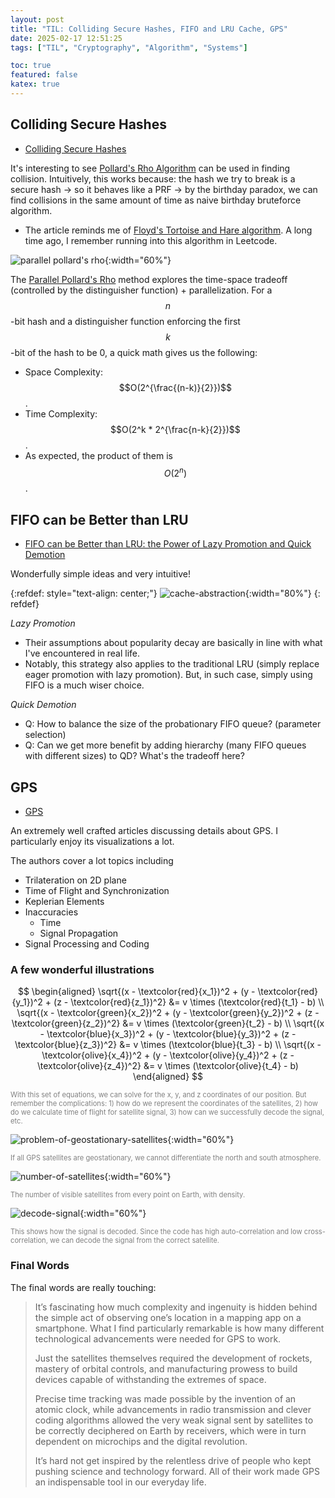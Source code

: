 ```yaml
---
layout: post
title: "TIL: Colliding Secure Hashes, FIFO and LRU Cache, GPS"
date: 2025-02-17 12:51:25
tags: ["TIL", "Cryptography", "Algorithm", "Systems"]

toc: true
featured: false
katex: true
---
```


## Colliding Secure Hashes

- [Colliding Secure Hashes](https://www.da.vidbuchanan.co.uk/blog/colliding-secure-hashes.html)

It's interesting to see [Pollard's Rho Algorithm](https://en.wikipedia.org/wiki/Pollard%27s_rho_algorithm) can be used in finding collision. Intuitively, this works because: the hash we try to break is a secure hash -> so it behaves like a PRF -> by the birthday paradox, we can find collisions in the same amount of time as naive birthday bruteforce algorithm.
- The article reminds me of [Floyd's Tortoise and Hare algorithm](https://en.wikipedia.org/wiki/Cycle_detection#Floyd%27s_tortoise_and_hare). A long time ago, I remember running into this algorithm in Leetcode.

![parallel pollard's rho](/assets/img/blog/2025/02/parallel-pollard-rho.png){:width="60%"}

The [Parallel Pollard's Rho](https://ieeexplore.ieee.org/document/8378028) method explores the time-space tradeoff (controlled by the distinguisher function) + parallelization. For a $$n$$-bit hash and a distinguisher function enforcing the first $$k$$-bit of the hash to be 0, a quick math gives us the following:
- Space Complexity: $$O(2^{\frac{(n-k)}{2}})$$.
- Time Complexity: $$O(2^k * 2^{\frac{n-k}{2}})$$.
- As expected, the product of them is $$O(2^n)$$.

## FIFO can be Better than LRU

- [FIFO can be Better than LRU: the Power of Lazy Promotion and Quick Demotion](https://jasony.me/publication/hotos23-qdlp.pdf)

Wonderfully simple ideas and very intuitive!

{:refdef: style="text-align: center;"}
![cache-abstraction](/assets/img/blog/2025/02/cache-abstraction.png){:width="80%"}
{: refdef}

*Lazy Promotion*
- Their assumptions about popularity decay are basically in line with what I've encountered in real life.
- Notably, this strategy also applies to the traditional LRU (simply replace eager promotion with lazy promotion). But, in such case, simply using FIFO is a much wiser choice.

*Quick Demotion*
- Q: How to balance the size of the probationary FIFO queue? (parameter selection)
- Q: Can we get more benefit by adding hierarchy (many FIFO queues with different sizes) to QD? What's the tradeoff here?

## GPS

- [GPS](https://ciechanow.ski/gps/)

An extremely well crafted articles discussing details about GPS. I particularly enjoy its visualizations a lot.

The authors cover a lot topics including
- Trilateration on 2D plane
- Time of Flight and Synchronization
- Keplerian Elements
- Inaccuracies
    - Time
    - Signal Propagation
- Signal Processing and Coding

### A few wonderful illustrations

$$
\begin{aligned}
    \sqrt{(x - \textcolor{red}{x_1})^2 + (y - \textcolor{red}{y_1})^2 + (z - \textcolor{red}{z_1})^2} &= v \times (\textcolor{red}{t_1} - b) \\
    \sqrt{(x - \textcolor{green}{x_2})^2 + (y - \textcolor{green}{y_2})^2 + (z - \textcolor{green}{z_2})^2} &= v \times (\textcolor{green}{t_2} - b) \\
    \sqrt{(x - \textcolor{blue}{x_3})^2 + (y - \textcolor{blue}{y_3})^2 + (z - \textcolor{blue}{z_3})^2} &= v \times (\textcolor{blue}{t_3} - b) \\
    \sqrt{(x - \textcolor{olive}{x_4})^2 + (y - \textcolor{olive}{y_4})^2 + (z - \textcolor{olive}{z_4})^2} &= v \times (\textcolor{olive}{t_4} - b)
\end{aligned}
$$

<p style="font-size: 0.8em; color: gray;">
With this set of equations, we can solve for the x, y, and z coordinates of our position. But remember the complications: 1) how do we represent the coordinates of the satellites, 2) how do we calculate time of flight for satellite signal, 3) how can we successfully decode the signal, etc.
</p>

![problem-of-geostationary-satellites](/assets/img/blog/2025/02/problem-of-geostationary-satellites.png){:width="60%"}

<p style="font-size: 0.8em; color: gray;">
If all GPS satellites are geostationary, we cannot differentiate the north and south atmosphere.
</p>

![number-of-satellites](/assets/img/blog/2025/02/number-of-satellites.png){:width="60%"}

<p style="font-size: 0.8em; color: gray;">
The number of visible satellites from every point on Earth, with density.
</p>

![decode-signal](/assets/img/blog/2025/02/decode-signal.png){:width="60%"}

<p style="font-size: 0.8em; color: gray;">
This shows how the signal is decoded. Since the code has high auto-correlation and low cross-correlation, we can decode the signal from the correct satellite.
</p>

### Final Words

The final words are really touching:

> It’s fascinating how much complexity and ingenuity is hidden behind the simple act of observing one’s location in a mapping app on a smartphone. What I find particularly remarkable is how many different technological advancements were needed for GPS to work.
>
> Just the satellites themselves required the development of rockets, mastery of orbital controls, and manufacturing prowess to build devices capable of withstanding the extremes of space.
>
> Precise time tracking was made possible by the invention of an atomic clock, while advancements in radio transmission and clever coding algorithms allowed the very weak signal sent by satellites to be correctly deciphered on Earth by receivers, which were in turn dependent on microchips and the digital revolution.
>
> It’s hard not get inspired by the relentless drive of people who kept pushing science and technology forward. All of their work made GPS an indispensable tool in our everyday life.